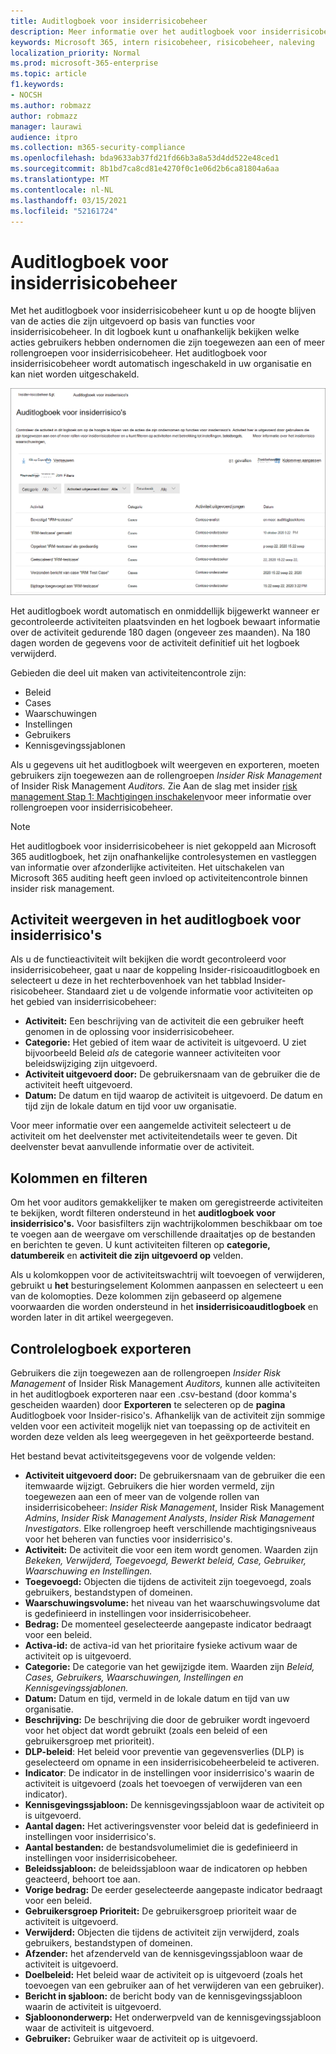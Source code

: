 ```yaml
---
title: Auditlogboek voor insiderrisicobeheer
description: Meer informatie over het auditlogboek voor insiderrisicobeheer in Microsoft 365
keywords: Microsoft 365, intern risicobeheer, risicobeheer, naleving
localization_priority: Normal
ms.prod: microsoft-365-enterprise
ms.topic: article
f1.keywords:
- NOCSH
ms.author: robmazz
author: robmazz
manager: laurawi
audience: itpro
ms.collection: m365-security-compliance
ms.openlocfilehash: bda9633ab37fd21fd66b3a8a53d4dd522e48ced1
ms.sourcegitcommit: 8b1bd7ca8cd81e4270f0c1e06d2b6ca81804a6aa
ms.translationtype: MT
ms.contentlocale: nl-NL
ms.lasthandoff: 03/15/2021
ms.locfileid: "52161724"
---
```

# <a name="insider-risk-management-audit-log"></a>Auditlogboek voor insiderrisicobeheer

Met het auditlogboek voor insiderrisicobeheer kunt u op de hoogte blijven van de acties die zijn uitgevoerd op basis van functies voor insiderrisicobeheer. In dit logboek kunt u onafhankelijk bekijken welke acties gebruikers hebben ondernomen die zijn toegewezen aan een of meer rollengroepen voor insiderrisicobeheer. Het auditlogboek voor insiderrisicobeheer wordt automatisch ingeschakeld in uw organisatie en kan niet worden uitgeschakeld.

![Auditlogboek voor insiderrisicobeheer](../media/insider-risk-audit-log.png)

Het auditlogboek wordt automatisch en onmiddellijk bijgewerkt wanneer er gecontroleerde activiteiten plaatsvinden en het logboek bewaart informatie over de activiteit gedurende 180 dagen (ongeveer zes maanden). Na 180 dagen worden de gegevens voor de activiteit definitief uit het logboek verwijderd.

Gebieden die deel uit maken van activiteitencontrole zijn:

- Beleid
- Cases
- Waarschuwingen
- Instellingen
- Gebruikers
- Kennisgevingssjablonen

Als u gegevens uit het auditlogboek wilt weergeven en exporteren, moeten gebruikers zijn toegewezen aan de rollengroepen *Insider Risk Management* of Insider Risk Management *Auditors.* Zie Aan de slag met insider [risk management Stap 1: Machtigingen inschakelen](insider-risk-management-configure.md#step-1-enable-permissions-for-insider-risk-management)voor meer informatie over rollengroepen voor insiderrisicobeheer.

>[!NOTE]
>Het auditlogboek voor insiderrisicobeheer is niet gekoppeld aan Microsoft 365 auditlogboek, het zijn onafhankelijke controlesystemen en vastleggen van informatie over afzonderlijke activiteiten. Het uitschakelen van Microsoft 365 auditing heeft geen invloed op activiteitencontrole binnen insider risk management.

## <a name="view-activity-in-the-insider-risk-audit-log"></a>Activiteit weergeven in het auditlogboek voor insiderrisico's

Als u de functieactiviteit wilt bekijken die wordt gecontroleerd voor insiderrisicobeheer, gaat u naar de koppeling Insider-risicoauditlogboek en selecteert u deze in het rechterbovenhoek van het tabblad Insider-risicobeheer.  Standaard ziet u de volgende informatie voor activiteiten op het gebied van insiderrisicobeheer:

- **Activiteit:** Een beschrijving van de activiteit die een gebruiker heeft genomen in de oplossing voor insiderrisicobeheer.
- **Categorie:** Het gebied of item waar de activiteit is uitgevoerd. U ziet bijvoorbeeld Beleid *als* de categorie wanneer activiteiten voor beleidswijziging zijn uitgevoerd.
- **Activiteit uitgevoerd door:** De gebruikersnaam van de gebruiker die de activiteit heeft uitgevoerd.
- **Datum:** De datum en tijd waarop de activiteit is uitgevoerd. De datum en tijd zijn de lokale datum en tijd voor uw organisatie.

Voor meer informatie over een aangemelde activiteit selecteert u de activiteit om het deelvenster met activiteitendetails weer te geven. Dit deelvenster bevat aanvullende informatie over de activiteit.

## <a name="columns-and-filtering"></a>Kolommen en filteren

Om het voor auditors gemakkelijker te maken om geregistreerde activiteiten te bekijken, wordt filteren ondersteund in het **auditlogboek voor insiderrisico's.** Voor basisfilters zijn wachtrijkolommen beschikbaar om toe te voegen aan de weergave om verschillende draaitatjes op de bestanden en berichten te geven. U kunt activiteiten filteren op **categorie, datumbereik** en **activiteit die zijn uitgevoerd op** velden.

Als u kolomkoppen voor de activiteitswachtrij wilt toevoegen of verwijderen, gebruikt u **het** besturingselement Kolommen aanpassen en selecteert u een van de kolomopties. Deze kolommen zijn gebaseerd op algemene voorwaarden die worden ondersteund in het **insiderrisicoauditlogboek** en worden later in dit artikel weergegeven.

## <a name="audit-log-export"></a>Controlelogboek exporteren

Gebruikers die zijn toegewezen aan de rollengroepen *Insider Risk Management* of Insider Risk Management *Auditors,* kunnen alle activiteiten in het auditlogboek exporteren naar een .csv-bestand (door komma's gescheiden waarden) door **Exporteren** te selecteren op de **pagina** Auditlogboek voor Insider-risico's. Afhankelijk van de activiteit zijn sommige velden voor een activiteit mogelijk niet van toepassing op de activiteit en worden deze velden als leeg weergegeven in het geëxporteerde bestand.

Het bestand bevat activiteitsgegevens voor de volgende velden:

- **Activiteit uitgevoerd door:** De gebruikersnaam van de gebruiker die een itemwaarde wijzigt. Gebruikers die hier worden vermeld, zijn toegewezen [](insider-risk-management-configure.md#step-1-enable-permissions-for-insider-risk-management)aan een of meer van de volgende rollen van insiderrisicobeheer: *Insider Risk Management*, Insider Risk Management *Admins*, *Insider Risk Management Analysts*, *Insider Risk Management Investigators*. Elke rollengroep heeft verschillende machtigingsniveaus voor het beheren van functies voor insiderrisico's.
- **Activiteit:** De activiteit die voor een item wordt genomen. Waarden zijn *Bekeken, Verwijderd, Toegevoegd, Bewerkt beleid, Case, Gebruiker, Waarschuwing en* *Instellingen.*
- **Toegevoegd:** Objecten die tijdens de activiteit zijn toegevoegd, zoals gebruikers, bestandstypen of domeinen.
- **Waarschuwingsvolume:** het niveau van het waarschuwingsvolume dat is gedefinieerd in instellingen voor insiderrisicobeheer.
- **Bedrag:** De momenteel geselecteerde aangepaste indicator bedraagt voor een beleid.
- **Activa-id:** de activa-id van het prioritaire fysieke activum waar de activiteit op is uitgevoerd.
- **Categorie:** De categorie van het gewijzigde item. Waarden zijn *Beleid, Cases, Gebruikers, Waarschuwingen, Instellingen en* *Kennisgevingssjablonen.*
- **Datum:** Datum en tijd, vermeld in de lokale datum en tijd van uw organisatie.
- **Beschrijving:** De beschrijving die door de gebruiker wordt ingevoerd voor het object dat wordt gebruikt (zoals een beleid of een gebruikersgroep met prioriteit).
- **DLP-beleid**: Het beleid voor preventie van gegevensverlies (DLP) is geselecteerd om opname in een insiderrisicobeheerbeleid te activeren.
- **Indicator**: De indicator in de instellingen voor insiderrisico's waarin de activiteit is uitgevoerd (zoals het toevoegen of verwijderen van een indicator).
- **Kennisgevingssjabloon:** De kennisgevingssjabloon waar de activiteit op is uitgevoerd.
- **Aantal dagen:** Het activeringsvenster voor beleid dat is gedefinieerd in instellingen voor insiderrisico's.
- **Aantal bestanden:** de bestandsvolumelimiet die is gedefinieerd in instellingen voor insiderrisicobeheer.
- **Beleidssjabloon:** de beleidssjabloon waar de indicatoren op hebben geacteerd, behoort toe aan.
- **Vorige bedrag:** De eerder geselecteerde aangepaste indicator bedraagt voor een beleid.
- **Gebruikersgroep Prioriteit:** De gebruikersgroep prioriteit waar de activiteit is uitgevoerd.
- **Verwijderd:** Objecten die tijdens de activiteit zijn verwijderd, zoals gebruikers, bestandstypen of domeinen.
- **Afzender:** het afzenderveld van de kennisgevingssjabloon waar de activiteit is uitgevoerd.
- **Doelbeleid:** Het beleid waar de activiteit op is uitgevoerd (zoals het toevoegen van een gebruiker aan of het verwijderen van een gebruiker).
- **Bericht in sjabloon:** de bericht body van de kennisgevingssjabloon waarin de activiteit is uitgevoerd.
- **Sjabloononderwerp:** Het onderwerpveld van de kennisgevingssjabloon waar de activiteit is uitgevoerd.
- **Gebruiker:** Gebruiker waar de activiteit op is uitgevoerd.
